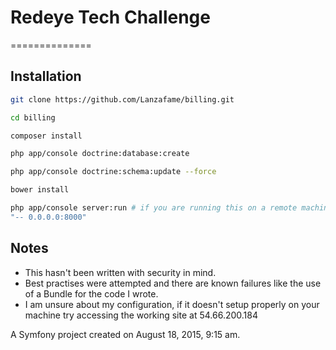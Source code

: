 # Redeye Tech Challenge
==============

## Installation

```bash
git clone https://github.com/Lanzafame/billing.git

cd billing

composer install

php app/console doctrine:database:create

php app/console doctrine:schema:update --force

bower install

php app/console server:run # if you are running this on a remote machine append
"-- 0.0.0.0:8000"

```

## Notes

 - This hasn't been written with security in mind.
 - Best practises were attempted and there are known failures like the use of
 a Bundle for the code I wrote.
 - I am unsure about my configuration, if it doesn't setup properly on your
 machine try accessing the working site at 54.66.200.184


A Symfony project created on August 18, 2015, 9:15 am.

